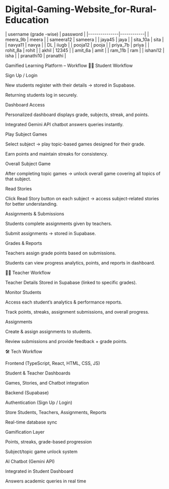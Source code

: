 # Digital-Gaming-Website_for-Rural-Education


| username 
(grade -wise)   | password   |
|---------------|------------|
| meera_9b      | meera      |
| sameera12     | sameera    |
| jaya45        | jaya       |
| sita_10a      | sita       |
| navya11       | navya      |
| DL            | iiugb      |
| pooja12       | pooja      |
| priya_7b      | priya      |
| rohit_8a      | rohit      |
| akhil         | 12345      |
| amit_6a       | amit       |
| ram_11b       | ram        |
| ishani12      | isha       |
| pranathi10    | pranathi   |

Gamified Learning Platform – Workflow
👩‍🎓 Student Workflow

Sign Up / Login

New students register with their details → stored in Supabase.

Returning students log in securely.

Dashboard Access

Personalized dashboard displays grade, subjects, streak, and points.

Integrated Gemini API chatbot answers queries instantly.

Play Subject Games

Select subject → play topic-based games designed for their grade.

Earn points and maintain streaks for consistency.

Overall Subject Game

After completing topic games → unlock overall game covering all topics of that subject.

Read Stories

Click Read Story button on each subject → access subject-related stories for better understanding.

Assignments & Submissions

Students complete assignments given by teachers.

Submit assignments → stored in Supabase.

Grades & Reports

Teachers assign grade points based on submissions.

Students can view progress analytics, points, and reports in dashboard.

👨‍🏫 Teacher Workflow

Teacher Details Stored in Supabase (linked to specific grades).

Monitor Students

Access each student’s analytics & performance reports.

Track points, streaks, assignment submissions, and overall progress.

Assignments

Create & assign assignments to students.

Review submissions and provide feedback + grade points.

🛠 Tech Workflow

Frontend (TypeScript, React, HTML, CSS, JS)

Student & Teacher Dashboards

Games, Stories, and Chatbot integration

Backend (Supabase)

Authentication (Sign Up / Login)

Store Students, Teachers, Assignments, Reports

Real-time database sync

Gamification Layer

Points, streaks, grade-based progression

Subject/topic game unlock system

AI Chatbot (Gemini API)

Integrated in Student Dashboard

Answers academic queries in real time


